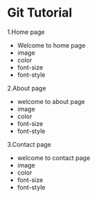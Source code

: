 # Git Tutorial
1.Home page 
- Welcome to home page
- image
- color
- font-size
- font-style  

2.About page
- welcome to about page
- image
- color
- font-size
- font-style 

3.Contact page 
- welcome to contact page
- image
- color
- font-size
- font-style